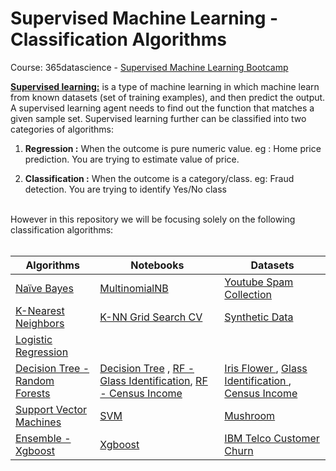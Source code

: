 # Supervised Machine Learning - Classification Algorithms
Course: 365datascience - <a href="https://www.udemy.com/course/the-supervised-machine-learning-course/learn/lecture/33662468#overview">Supervised  Machine Learning Bootcamp</a>



<a href='https://developers.google.com/machine-learning/intro-to-ml/supervised'>**Supervised learning:**</a> is a type of machine learning in which machine learn
from known datasets (set of training examples), and then predict the output.
A supervised learning agent needs to find out the function that matches a given sample set.
Supervised learning further can be classified into two categories of algorithms:

1) **Regression :** When the outcome is pure numeric value. 
	eg : Home price prediction. You are trying to estimate value of price.

2) **Classification :** When the outcome is a category/class. 
	eg: Fraud detection. You are trying to identify Yes/No class

<br>
However in this repository we will be focusing solely on the following classification algorithms:
<br>
<br>
<table>
   <thead>
      <tr>
         <th>Algorithms</th> 
         <th>Notebooks</th>
        <th>Datasets</th>
      </tr>
   </thead>
   <tbody>
      <tr>
        <td><a href="https://learn.365datascience.com/courses/preview/machine-learning-with-naive-bayes/">Naïve Bayes </a></td>
        <td><a href="https://github.com/Kmohamedalie/Supervised_Machine_Learning-Classification/blob/master/notebooks/Na%C3%AFve_Bayes_Algorithm%20-%20Youtube_Dataset.ipynb">MultinomialNB </a></td>
        <td><a href="https://archive.ics.uci.edu/dataset/380/youtube+spam+collection">Youtube Spam Collection </a></td>
      </tr>
      <tr>
        <td><a href="https://learn.365datascience.com/courses/preview/machine-learning-with-k-nearest-neighbors/">K-Nearest Neighbors </a></td>
        <td><a href="https://github.com/Kmohamedalie/Supervised_Machine_Learning-Classification/blob/master/notebooks/K_Nearest_Neighbors_using_Grid_Search.ipynb">K-NN Grid Search CV </a></td>
        <td><a href="https://github.com/Kmohamedalie/Supervised_Machine_Learning-Classification/blob/master/notebooks/K_Nearest_Neighbors_using_Grid_Search.ipynb">Synthetic Data </a></td>
      </tr>
      <tr>
        <td><a href="">Logistic Regression </a></td>
        <td><a href=""> </a></td>
        <td><a href=""></a></td>
      </tr>   
      <tr>
        <td><a href="https://learn.365datascience.com/courses/preview/machine-learning-with-decision-trees-and-random-forests/">Decision Tree - Random Forests</a></td>
        <td><a href=""> </a> <a href="https://github.com/Kmohamedalie/Supervised_Machine_Learning-Classification/blob/master/notebooks/Decision_Tree_Iris_Flower.ipynb">Decision Tree</a> ,
		<a href="https://github.com/Kmohamedalie/Supervised_Machine_Learning-Classification/blob/master/notebooks/Random_Forest_Glass_Identification_dataset.ipynb">RF - Glass Identification</a>, <a href="https://github.com/Kmohamedalie/Supervised_Machine_Learning-Classification/blob/master/notebooks/Random_Forest_Census_Income_dataset.ipynb">RF - Census Income</a>
	</td>
        <td>
		<a href="https://github.com/Kmohamedalie/Supervised_Machine_Learning-Classification/blob/master/datasets/Iris.csv">Iris Flower </a>,
	        <a href="https://github.com/Kmohamedalie/Supervised_Machine_Learning-Classification/blob/master/datasets/glass.csv"> Glass Identification </a>,
	        <a href="https://github.com/Kmohamedalie/Supervised_Machine_Learning-Classification/tree/master/datasets/Census_Income_Dataset">Census Income</a>	
        </td>
      <tr>
        <td><a href="https://learn.365datascience.com/courses/preview/machine-learning-with-support-vector-machines/">Support Vector Machines </a></td> 
        <td><a href="https://github.com/Kmohamedalie/Supervised_Machine_Learning-Classification/blob/master/notebooks/Support_Vector_Machine_Algorithm_Mushroom.ipynb"> SVM</a></td>
        <td><a href="https://github.com/Kmohamedalie/Supervised_Machine_Learning-Classification/blob/master/datasets/mushrooms-full-dataset.csv">Mushroom </a></td>
      </tr>
      <tr>
        <td><a href="">Ensemble - Xgboost </a></td>
	<td><a href="https://github.com/Kmohamedalie/Supervised_Machine_Learning-Classification/blob/master/notebooks/Xgboost_Algorithm_IBM_Telco_Customer_Churn.ipynb">Xgboost</a></td>
        <td><a href="https://github.com/Kmohamedalie/Supervised_Machine_Learning-Classification/blob/master/datasets/Telco-Customer-Churn.csv"> IBM Telco Customer Churn</a></td>
      </tr>       
   </tbody>
</table>
